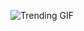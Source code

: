 
<!-- GIF_SECTION -->
![Trending GIF](https://media4.giphy.com/media/v1.Y2lkPThiYjIxNzcybWJ3NWd2bmdkZTh0bnkwM2Fqb2JtMDI3cHN4YnN6bWd0dTV3eDA3biZlcD12MV9naWZzX3NlYXJjaCZjdD1n/rrsMWkp9shbXJPA2D6/giphy.gif)
<!-- END_GIF_SECTION -->
